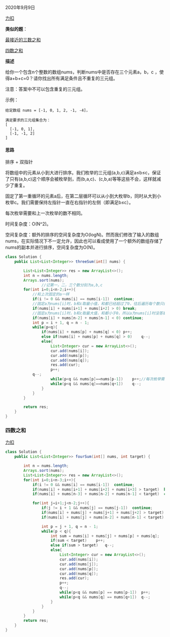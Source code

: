 2020年9月9日

[力扣](https://leetcode-cn.com/problems/3sum/submissions/)

**类似的题**：

[最接近的三数之和](最接近的三数之和.md)

[四数之和](#四数之和)

**描述**

给你一个包含n个整数的数组nums，判断nums中是否存在三个元素a，b，c ，使得a+b+c=0？请你找出所有满足条件且不重复的三元组。

注意：答案中不可以包含重复的三元组。

示例：
```
给定数组 nums = [-1, 0, 1, 2, -1, -4]，

满足要求的三元组集合为：
[
  [-1, 0, 1],
  [-1, -1, 2]
]
```
#### 思路

排序 + 双指针

将数组中的元素从小到大进行排序。我们枚举的三元组(a,b,c)满足a≤b≤c，保证了只有(a,b,c)这个顺序会被枚举到，而(b,a,c)、(c,b,a)等等这些不会，这样就减少了重复。

固定了第一重循环的元素a后，在第二层循环可以从小到大枚举b，同时从大到小枚举c。我们需要保持左指针一直在右指针的左侧（即满足b≤c）。

每次枚举需要和上一次枚举的数不相同。

时间复杂度：O(N^2)。

空间复杂度：额外的排序的空间复杂度为O(logN)。然而我们修改了输入的数组nums，在实际情况下不一定允许，因此也可以看成使用了一个额外的数组存储了nums的副本并进行排序，空间复杂度为O(N)。

```java
class Solution {
    public List<List<Integer>> threeSum(int[] nums) {

        List<List<Integer>> res = new ArrayList<>();
        int n = nums.length;
        Arrays.sort(nums);
				//记第一，二，三个数分别为a,b,c
        for(int i=0;i<n-2;i++){
          	//和上次固定的a一样
            if(i != 0 && nums[i] == nums[i-1])  continue;
          	//固定a为nums[i]时，b和c取最小值，和都已经超过了0，往后遍历每个数只能增不能减，所以后面a取任何值都没有答案了
            if(nums[i] + nums[i+1] + nums[i+2] > 0) break;
          	//固定a为nums[i]时，b和c取最大值，和都小于0，所以a为nums[i]时没答案了，但还可以往后遍历寻找更大的数作为a。
            if(nums[i] + nums[n-2] + nums[n-1] < 0) continue;
            int p = i + 1, q = n - 1;
            while(p<q){
                if(nums[i] + nums[p] + nums[q] < 0) p++;
                else if(nums[i] + nums[p] + nums[q] > 0)    q--;
                else{
                    List<Integer> cur = new ArrayList<>();
                    cur.add(nums[i]);
                    cur.add(nums[p]);
                    cur.add(nums[q]);
                    res.add(cur);
                    p++;
		    q--;
                    while(p<q && nums[p]==nums[p-1])    p++;//每次枚举需要和上一次枚举的数不相同。
                    while(p<q && nums[q]==nums[q+1])    q--;
                }
            }
        }

        return res;
    }
}
```
### 四数之和

[力扣](https://leetcode-cn.com/problems/4sum/submissions/)
```java
class Solution {
    public List<List<Integer>> fourSum(int[] nums, int target) {

        int n = nums.length;
        Arrays.sort(nums);
        List<List<Integer>> res = new ArrayList<>();
        for(int i=0;i<n-3;i++){
            if(i != 0 && nums[i] == nums[i-1])  continue;
            if(nums[i] + nums[i+1] + nums[i+2] + nums[i+3] > target)  break;
            if(nums[i] + nums[n-3] + nums[n-2] + nums[n-1] < target)  continue;

            for(int j=i+1;j<n-2;j++){
                if(j != i + 1 && nums[j] == nums[j-1])  continue;
                if(nums[i] + nums[j] + nums[j+1] + nums[j+2] > target)  break;
                if(nums[i] + nums[j] + nums[n-2] + nums[n-1] < target)  continue;

                int p = j + 1, q = n - 1;
                while(p < q){
                    int sum = nums[i] + nums[j] + nums[p] + nums[q];
                    if(sum < target)    p++;
                    else if(sum > target)   q--;
                    else{
                        List<Integer> cur = new ArrayList<>();
                        cur.add(nums[i]);
                        cur.add(nums[j]);
                        cur.add(nums[p]);
                        cur.add(nums[q]);
                        res.add(cur);
                        p++;
                        q--;
                        while(p<q && nums[p] == nums[p-1])  p++;
                        while(p<q && nums[q] == nums[q+1])  q--;
                    }
                }
            }
        }
        return res;
    }
}
```
